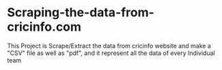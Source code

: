 # Scraping-the-data-from-cricinfo.com
This Project is Scrape/Extract the data from cricinfo website and make a "CSV" file as well as "pdf", and it represent all the data of every Individual team
